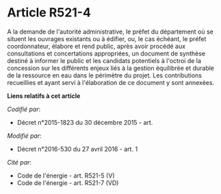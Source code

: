 # Article R521-4

A la demande de l'autorité administrative, le préfet du département où se situent les ouvrages existants ou à édifier, ou, le
cas échéant, le préfet coordonnateur, élabore et rend public, après avoir procédé aux consultations et concertations
appropriées, un document de synthèse destiné à informer le public et les candidats potentiels à l'octroi de la concession sur
les différents enjeux liés à la gestion équilibrée et durable de la ressource en eau dans le périmètre du projet. Les
contributions recueillies et ayant servi à l'élaboration de ce document y sont annexées.

**Liens relatifs à cet article**

_Codifié par_:

  - Décret n°2015-1823 du 30 décembre 2015 - art.

_Modifié par_:

  - Décret n°2016-530 du 27 avril 2016 - art. 1

_Cité par_:

  - Code de l'énergie - art. R521-5 (V)
  - Code de l'énergie - art. R521-7 (VD)
